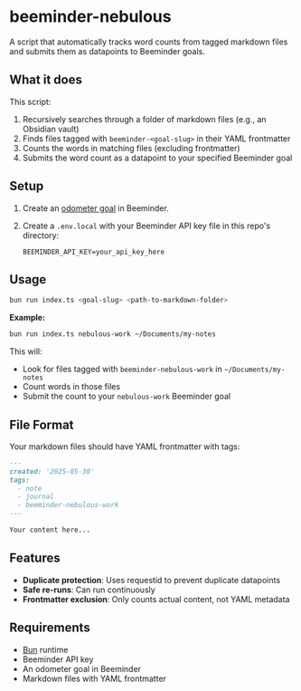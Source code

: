 # beeminder-nebulous

A script that automatically tracks word counts from tagged markdown files and submits them as datapoints to Beeminder goals.

## What it does

This script:

1. Recursively searches through a folder of markdown files (e.g., an Obsidian vault)
2. Finds files tagged with `beeminder-<goal-slug>` in their YAML frontmatter
3. Counts the words in matching files (excluding frontmatter)
4. Submits the word count as a datapoint to your specified Beeminder goal

## Setup

1. Create an [odometer goal](https://help.beeminder.com/article/68-odometer-goals) in Beeminder.

2. Create a `.env.local` with your Beeminder API key file in this repo's directory:

   ```
   BEEMINDER_API_KEY=your_api_key_here
   ```

## Usage

```bash
bun run index.ts <goal-slug> <path-to-markdown-folder>
```

**Example:**

```bash
bun run index.ts nebulous-work ~/Documents/my-notes
```

This will:

- Look for files tagged with `beeminder-nebulous-work` in `~/Documents/my-notes`
- Count words in those files
- Submit the count to your `nebulous-work` Beeminder goal

## File Format

Your markdown files should have YAML frontmatter with tags:

```markdown
---
created: '2025-05-30'
tags:
  - note
  - journal
  - beeminder-nebulous-work
---

Your content here...
```

## Features

- **Duplicate protection**: Uses requestid to prevent duplicate datapoints
- **Safe re-runs**: Can run continuously
- **Frontmatter exclusion**: Only counts actual content, not YAML metadata

## Requirements

- [Bun](https://bun.sh) runtime
- Beeminder API key
- An odometer goal in Beeminder
- Markdown files with YAML frontmatter

